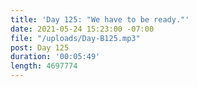 ```yaml
---
title: 'Day 125: "We have to be ready."'
date: 2021-05-24 15:23:00 -07:00
file: "/uploads/Day-B125.mp3"
post: Day 125
duration: '00:05:49'
length: 4697774
---
```


